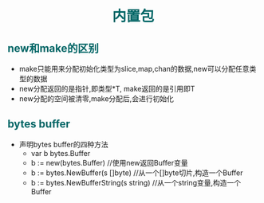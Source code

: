 # <center>__<font color="#006666">内置包</font>__</center>
## __<font color="#006666">new和make的区别</font>__
- make只能用来分配初始化类型为slice,map,chan的数据,new可以分配任意类型的数据
- new分配返回的是指针,即类型*T, make返回的是引用即T
- new分配的空间被清零,make分配后,会进行初始化

## __<font color="#006666">bytes buffer</font>__
- 声明bytes buffer的四种方法
  - var b  bytes.Buffer
  - b := new(bytes.Buffer) //使用new返回Buffer变量
  - b := bytes.NewBuffer(s []byte) //从一个[]byte切片,构造一个Buffer
  - b := bytes.NewBufferString(s string) //从一个string变量,构造一个Buffer